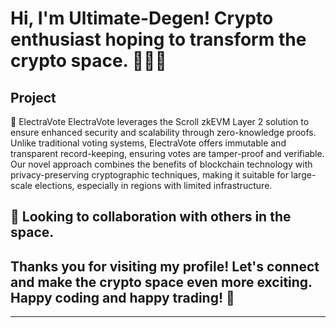 

# Hi, I'm Ultimate-Degen! Crypto enthusiast hoping to transform the crypto space. 👨🏻‍💻 #

## Project

📣  ElectraVote
ElectraVote leverages the Scroll zkEVM Layer 2 solution to ensure enhanced security and scalability through zero-knowledge proofs. Unlike traditional voting systems, ElectraVote offers immutable and transparent record-keeping, ensuring votes are tamper-proof and verifiable. Our novel approach combines the benefits of blockchain technology with privacy-preserving cryptographic techniques, making it suitable for large-scale elections, especially in regions with limited infrastructure.

## 👀 Looking to collaboration with others in the space.  


## Thanks you for visiting my profile! Let's connect and make the crypto space even more exciting. Happy coding and happy trading! 🚀

---


<!---
Ultimate-Degen/Ultimate-Degen is a ✨ special ✨ repository because its `README.md` (this file) appears on your GitHub profile.
You can click
